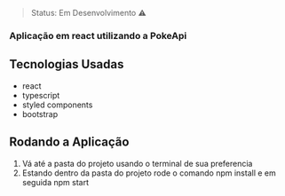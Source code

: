 

> Status: Em Desenvolvimento ⚠️

### Aplicação em react utilizando a PokeApi

## Tecnologias Usadas

+ react
+ typescript
+ styled components
+ bootstrap

## Rodando a Aplicação

1) Vá até a pasta do projeto usando o terminal de sua preferencia
2) Estando dentro da pasta do projeto rode o comando npm install e em seguida npm start
